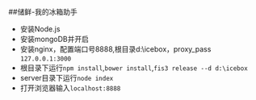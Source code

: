 ##储鲜-我的冰箱助手
- 安装Node.js 
- 安装mongoDB并开启
- 安装nginx，配置端口号8888,根目录d:\icebox，proxy_pass `127.0.0.1:3000`
- 根目录下运行`npm install`,`bower install`,`fis3 release --d d:\icebox`
- server目录下运行`node index`
- 打开浏览器输入`localhost:8888`
